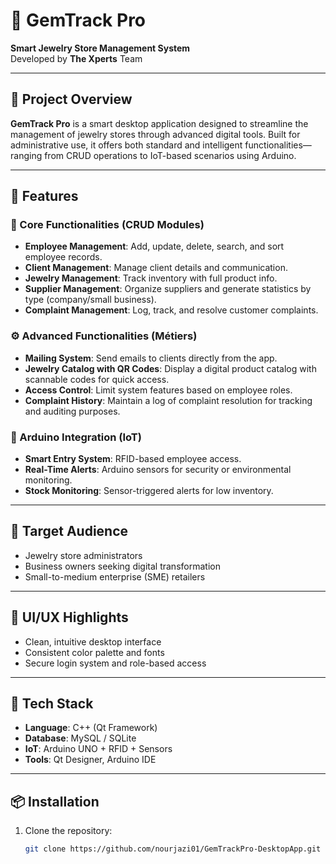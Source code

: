 # 💎 GemTrack Pro

**Smart Jewelry Store Management System**  
Developed by **The Xperts** Team

---

## 📌 Project Overview

**GemTrack Pro** is a smart desktop application designed to streamline the management of jewelry stores through advanced digital tools. Built for administrative use, it offers both standard and intelligent functionalities—ranging from CRUD operations to IoT-based scenarios using Arduino.

---

## 🚀 Features

### 🧠 Core Functionalities (CRUD Modules)
- **Employee Management**: Add, update, delete, search, and sort employee records.
- **Client Management**: Manage client details and communication.
- **Jewelry Management**: Track inventory with full product info.
- **Supplier Management**: Organize suppliers and generate statistics by type (company/small business).
- **Complaint Management**: Log, track, and resolve customer complaints.

### ⚙️ Advanced Functionalities (Métiers)
- **Mailing System**: Send emails to clients directly from the app.
- **Jewelry Catalog with QR Codes**: Display a digital product catalog with scannable codes for quick access.
- **Access Control**: Limit system features based on employee roles.
- **Complaint History**: Maintain a log of complaint resolution for tracking and auditing purposes.

### 🤖 Arduino Integration (IoT)
- **Smart Entry System**: RFID-based employee access.
- **Real-Time Alerts**: Arduino sensors for security or environmental monitoring.
- **Stock Monitoring**: Sensor-triggered alerts for low inventory.

---

## 🎯 Target Audience

- Jewelry store administrators
- Business owners seeking digital transformation
- Small-to-medium enterprise (SME) retailers

---

## 🎨 UI/UX Highlights

- Clean, intuitive desktop interface
- Consistent color palette and fonts
- Secure login system and role-based access

---

## 🧰 Tech Stack

- **Language**: C++ (Qt Framework)
- **Database**: MySQL / SQLite
- **IoT**: Arduino UNO + RFID + Sensors
- **Tools**: Qt Designer, Arduino IDE

---

## 📦 Installation

1. Clone the repository:
   ```bash
   git clone https://github.com/nourjazi01/GemTrackPro-DesktopApp.git
